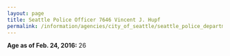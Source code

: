 ```yaml
---
layout: page
title: Seattle Police Officer 7646 Vincent J. Hupf
permalink: /information/agencies/city_of_seattle/seattle_police_department/copbook/7646/
---
```


**Age as of Feb. 24, 2016:** 26
